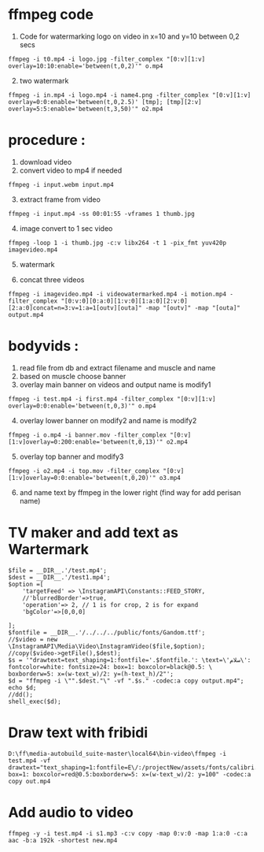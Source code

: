# ffmpeg code
1. Code for watermarking logo on video in x=10 and y=10 between 0,2 secs
```
ffmpeg -i t0.mp4 -i logo.jpg -filter_complex "[0:v][1:v] overlay=10:10:enable='between(t,0,2)'" o.mp4
```
2. two watermark 
```
ffmpeg -i in.mp4 -i logo.mp4 -i name4.png -filter_complex "[0:v][1:v] overlay=0:0:enable='between(t,0,2.5)' [tmp]; [tmp][2:v] overlay=5:5:enable='between(t,3,50)'" o2.mp4
```

# procedure :
1. download video 
2. convert video to mp4 if needed 
```
ffmpeg -i input.webm input.mp4
```
3. extract frame from video 
```
ffmpeg -i input.mp4 -ss 00:01:55 -vframes 1 thumb.jpg
```
4. image convert to 1 sec video 
```
ffmpeg -loop 1 -i thumb.jpg -c:v libx264 -t 1 -pix_fmt yuv420p imagevideo.mp4
```
5. watermark

6. concat three videos 
```
ffmpeg -i imagevideo.mp4 -i videowatermarked.mp4 -i motion.mp4 -filter_complex "[0:v:0][0:a:0][1:v:0][1:a:0][2:v:0][2:a:0]concat=n=3:v=1:a=1[outv][outa]" -map "[outv]" -map "[outa]" output.mp4
```

# bodyvids :
1. read file from db and extract filename and muscle and name
2. based on muscle choose banner
3. overlay main banner on videos and output name is modify1 
```
ffmpeg -i test.mp4 -i first.mp4 -filter_complex "[0:v][1:v] overlay=0:0:enable='between(t,0,3)'" o.mp4
```
4. overlay lower banner on modify2 and name is modify2
```
ffmpeg -i o.mp4 -i banner.mov -filter_complex "[0:v][1:v]overlay=0:200:enable='between(t,0,13)'" o2.mp4
```
5. overlay top banner and modify3 
```
ffmpeg -i o2.mp4 -i top.mov -filter_complex "[0:v][1:v]overlay=0:0:enable='between(t,0,20)'" o3.mp4
```
6. and name text by ffmpeg in the lower right (find way for add perisan name)

# TV maker and add text as Wartermark

```
$file = __DIR__.'/test.mp4';
$dest = __DIR__.'/test1.mp4';
$option =[
    'targetFeed' => \InstagramAPI\Constants::FEED_STORY,
    //'blurredBorder'=>true,
    'operation'=> 2, // 1 is for crop, 2 is for expand
    'bgColor'=>[0,0,0]

];
$fontfile = __DIR__.'/../../../public/fonts/Gandom.ttf';
//$video = new \InstagramAPI\Media\Video\InstagramVideo($file,$option);
//copy($video->getFile(),$dest);
$s = '"drawtext=text_shaping=1:fontfile='.$fontfile.': \text=\'سلام\': fontcolor=white: fontsize=24: box=1: boxcolor=black@0.5: \
boxborderw=5: x=(w-text_w)/2: y=(h-text_h)/2"';
$d = "ffmpeg -i \"".$dest."\" -vf ".$s." -codec:a copy output.mp4";
echo $d;
//dd();
shell_exec($d);
```

# Draw text with fribidi
```
D:\ff\media-autobuild_suite-master\local64\bin-video\ffmpeg -i test.mp4 -vf drawtext="text_shaping=1:fontfile=E\/:/projectNew/assets/fonts/calibri.ttf':text='سلام':fontcolor=white:fontsize=36: box=1: boxcolor=red@0.5:boxborderw=5: x=(w-text_w)/2: y=100" -codec:a copy out.mp4
```
# Add audio to video 
```
ffmpeg -y -i test.mp4 -i s1.mp3 -c:v copy -map 0:v:0 -map 1:a:0 -c:a aac -b:a 192k -shortest new.mp4
```

